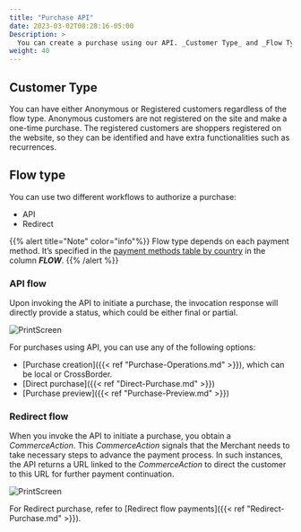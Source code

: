 ```yaml
---
title: "Purchase API"
date: 2023-03-02T08:28:16-05:00
Description: >
  You can create a purchase using our API. _Customer Type_ and _Flow Type_ drive the purchase workflow.
weight: 40
---
```


## Customer Type
You can have either Anonymous or Registered customers regardless of the flow type. Anonymous customers are not registered on the site and make a one-time purchase. The registered customers are shoppers registered on the website, so they can be identified and have extra functionalities such as recurrences.

## Flow type
You can use two different workflows to authorize a purchase:

* API
* Redirect

{{% alert title="Note" color="info"%}}
Flow type depends on each payment method. It’s specified in the [payment methods table by country](/docs/getting-started/payment-methods.html) in the column _**FLOW**_.
{{% /alert %}}

### API flow
Upon invoking the API to initiate a purchase, the invocation response will directly provide a status, which could be either final or partial.

![PrintScreen](/assets/APIFlow_en.png)

For purchases using API, you can use any of the following options:

* [Purchase creation]({{< ref "Purchase-Operations.md" >}}), which can be local or CrossBorder.
* [Direct purchase]({{< ref "Direct-Purchase.md" >}})
* [Purchase preview]({{< ref "Purchase-Preview.md" >}})

### Redirect flow
When you invoke the API to initiate a purchase, you obtain a _CommerceAction_. This _CommerceAction_ signals that the Merchant needs to take necessary steps to advance the payment process. In such instances, the API returns a URL linked to the _CommerceAction_ to direct the customer to this URL for further payment continuation.

![PrintScreen](/assets/RedirectionFlow_en.png)

For Redirect purchase, refer to [Redirect flow payments]({{< ref "Redirect-Purchase.md" >}}).